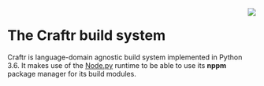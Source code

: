 <img align="right" src="http://i.imgur.com/NPcPEF5.png">

# The Craftr build system

Craftr is language-domain agnostic build system implemented in Python 3.6.
It makes use of the [Node.py] runtime to be able to use its **nppm** package
manager for its build modules.

  [Node.py]: https://nodepy.org
